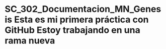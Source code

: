 SC\_302\_Documentacion\_MN\_Genesis
Esta es mi primera práctica con GitHub
Estoy trabajando en una rama nueva
===

